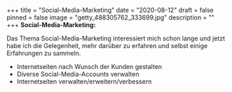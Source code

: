 +++
title = "Social-Media-Marketing"
date = "2020-08-12"
draft = false
pinned = false
image = "getty_488305762_333699.jpg"
description = ""
+++
**Social-Media-Marketing:**

Das Thema Social-Media-Marketing interessiert mich schon lange und jetzt habe ich die Gelegenheit, mehr darüber zu erfahren und selbst einige Erfahrungen zu sammeln.

* Internetseiten nach Wunsch der Kunden gestalten
* Diverse Social-Media-Accounts verwalten
* Internetseiten verwalten/erweitern/verbessern